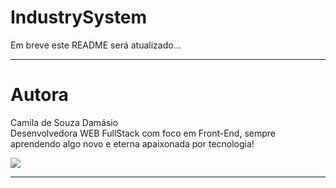 # IndustrySystem

Em breve este README será atualizado...

---

# Autora

  Camila de Souza Damásio
<br />
  Desenvolvedora WEB FullStack com foco em Front-End, sempre aprendendo algo novo e eterna apaixonada por tecnologia!

  <a href="https://www.linkedin.com/in/camilasdamasio/" target="_blank"><img src="https://img.shields.io/badge/-LinkedIn-%230077B5?style=for-the-badge&logo=linkedin&logoColor=white" target="_blank"></a>

---
